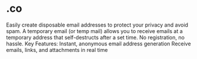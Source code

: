 # .co
Easily create disposable email addresses to protect your privacy and avoid spam. A temporary email (or temp mail) allows you to receive emails at a temporary address that self-destructs after a set time. No registration, no hassle.  Key Features:  Instant, anonymous email address generation  Receive emails, links, and attachments in real time   
